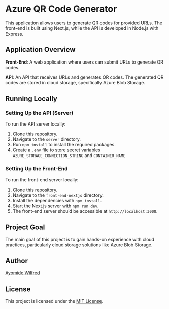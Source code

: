 # Azure QR Code Generator

This application allows users to generate QR codes for provided URLs. The front-end is built using Next.js, while the API is developed in Node.js with Express.

## Application Overview

**Front-End**: A web application where users can submit URLs to generate QR codes.

**API**: An API that receives URLs and generates QR codes. The generated QR codes are stored in cloud storage, specifically Azure Blob Storage.

## Running Locally

### Setting Up the API (Server)

To run the API server locally:

1. Clone this repository.
2. Navigate to the `server` directory.
3. Run `npm install` to install the required packages.
4. Create a `.env` file to store secret variables `AZURE_STORAGE_CONNECTION_STRING` and `CONTAINER_NAME`

### Setting Up the Front-End

To run the front-end server locally:

1. Clone this repository.
2. Navigate to the `front-end-nextjs` directory.
3. Install the dependencies with `npm install`.
4. Start the Next.js server with `npm run dev`.
5. The front-end server should be accessible at `http://localhost:3000`.

## Project Goal

The main goal of this project is to gain hands-on experience with cloud practices, particularly cloud storage solutions like Azure Blob Storage.


## Author

[Ayomide Wilfred](https://github.com/ayowilfred95)

## License

This project is licensed under the [MIT License](./LICENSE).
